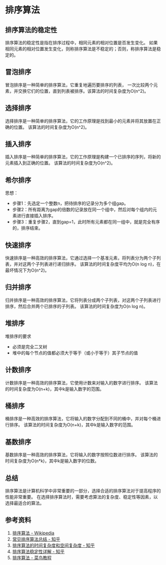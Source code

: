 # 排序算法
## 排序算法的稳定性
排序算法的稳定性是指在排序过程中，相同元素的相对位置是否发生变化。
如果相同元素的相对位置发生变化，则称排序算法是不稳定的；否则，称排序算法是稳定的。

## 冒泡排序
冒泡排序是一种简单的排序算法，它重复地遍历要排序的列表，
一次比较两个元素，并交换它们的位置，直到列表被排序。该算法的时间复杂度为O(n^2)。

## 选择排序
选择排序是一种简单的排序算法，它的工作原理是找到最小的元素并将其放置在正确的位置。
该算法的时间复杂度为O(n^2)。

## 插入排序
插入排序是一种简单的排序算法，它的工作原理是构建一个已排序的序列，将新的元素插入到正确的位置。
该算法的时间复杂度为O(n^2)。

## 希尔排序
思想： 
* 步骤1：先选定一个整数n，把待排序的记录分为多个组gap。
* 步骤2：所有距离为gap的倍数的记录放在同一个组中，然后对每个组内的元素进行直接插入排序。
* 步骤3：重复步骤2，直到gap=1，此时所有元素都在同一组中，就是完全有序的，排序结束。

## 快速排序
快速排序是一种高效的排序算法，它通过选择一个基准元素，将列表分为两个子列表，并对这两个子列表进行递归排序。
该算法的时间复杂度平均为O(n log n)，在最坏情况下为O(n^2)。

## 归并排序
归并排序是一种高效的排序算法，它将列表分成两个子列表，对这两个子列表进行排序，然后合并两个已排序的子列表。
该算法的时间复杂度为O(n log n)。

## 堆排序
堆排序的要求
* 必须是完全二叉树
* 堆中的每个节点的值都必须大于等于（或小于等于）其子节点的值

## 计数排序
计数排序是一种高效的排序算法，它使用计数来对输入的数字进行排序。
该算法的时间复杂度为O(n+k)，其中k是输入数字的范围。

## 桶排序
桶排序是一种高效的排序算法，它将输入的数字分配到不同的桶中，并对每个桶进行排序。
该算法的时间复杂度为O(n+k)，其中k是输入数字的范围。

## 基数排序
基数排序是一种高效的排序算法，它将输入的数字按照位数进行排序。
该算法的时间复杂度为O(n*k)，其中k是输入数字的位数。

## 总结
排序算法是计算机科学中非常重要的一部分，选择合适的排序算法对于提高程序的性能非常重要。
在选择排序算法时，需要考虑算法的复杂度、稳定性等因素，以选择最适合的算法。

## 参考资料
1. [排序算法 - Wikipedia](https://en.wikipedia.org/wiki/Sorting_algorithm)
2. [常见排序算法总结 - 知乎](https://zhuanlan.zhihu.com/p/34871009)
3. [排序算法的时间复杂度和空间复杂度 - 知乎](https://zhuanlan.zhihu.com/p/34871009)
4. [排序算法稳定性详解 - 知乎](https://zhuanlan.zhihu.com/p/34871009)
5. [排序算法 - 菜鸟教程](https://www.runoob.com/w3cnote/sort-algorithm.html)